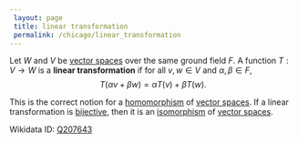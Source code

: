 ```yaml
---
 layout: page
 title: linear transformation
 permalink: /chicago/linear_transformation
---
```


Let $W$ and $V$ be [vector spaces](https://mathgloss.github.io/MathGloss/vector_space) over the same ground field $F$. A function $T: V \to W$ is a **linear transformation** if for all $v,w \in V$ and $\alpha,\beta \in F$, $$T(\alpha v+\beta w) = \alpha T(v) + \beta T(w).$$

This is the correct notion for a [homomorphism](https://mathgloss.github.io/MathGloss/homomorphism) of [vector spaces](https://mathgloss.github.io/MathGloss/#############vector_spaces). If a linear transformation is [bijective](https://mathgloss.github.io/MathGloss/bijective), then it is an [isomorphism](https://mathgloss.github.io/MathGloss/isomorphism) of [vector spaces](https://mathgloss.github.io/MathGloss/#############vector_spaces).

Wikidata ID: [Q207643](https://www.wikidata.org/wiki/Q207643)